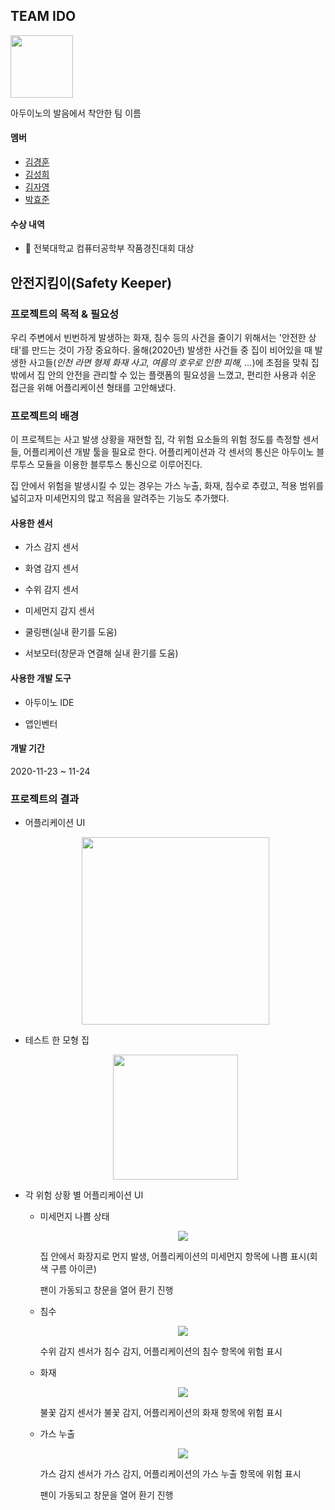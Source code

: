 ## TEAM IDO


  <img src="https://user-images.githubusercontent.com/50495214/105191630-a78b6400-5b7a-11eb-9d74-ed95e774e8e7.png" width="100">

아두이노의 발음에서 착안한 팀 이름


#### 멤버

- [김경훈](https://github.com/khoon-git)
- [김성희](https://github.com/xxunghee)
- [김자영](https://github.com/jayom99)
- [박효준](https://github.com/phj1450)


#### 수상 내역
- 🥇 전북대학교 컴퓨터공학부 작품경진대회 대상



## 안전지킴이(Safety Keeper)

### 프로젝트의 목적 & 필요성

  우리 주변에서 빈번하게 발생하는 화재, 침수 등의 사건을 줄이기 위해서는 '안전한 상태'를 만드는 것이 가장 중요하다. 올해(2020년) 발생한 사건들 중 집이 비어있을 때 발생한 사고들(*인천 라면 형제 화재 사고, 여름의 호우로 인한 피해, ...*)에 초점을 맞춰 집 밖에서 집 안의 안전을 관리할 수 있는 플랫폼의 필요성을 느꼈고, 편리한 사용과 쉬운 접근을 위해 어플리케이션 형태를 고안해냈다.



### 프로젝트의 배경

  이 프로젝트는 사고 발생 상황을 재현할 집, 각 위험 요소들의 위험 정도를 측정할 센서들, 어플리케이션 개발 툴을 필요로 한다. 어플리케이션과 각 센서의 통신은 아두이노 블루투스 모듈을 이용한 블루투스 통신으로 이루어진다.

 집 안에서 위험을 발생시킬 수 있는 경우는 가스 누출, 화재, 침수로 추렸고, 적용 범위를 넓히고자 미세먼지의 많고 적음을 알려주는 기능도 추가했다.
 

#### 사용한 센서 

- 가스 감지 센서

- 화염 감지 센서

- 수위 감지 센서

- 미세먼지 감지 센서

- 쿨링팬(실내 환기를 도움)

- 서보모터(창문과 연결해 실내 환기를 도움)

  

#### 사용한 개발 도구

- 아두이노 IDE

- 앱인벤터


#### 개발 기간
2020-11-23 ~ 11-24



### 프로젝트의 결과

- 어플리케이션 UI

  <center>
    <img src="https://user-images.githubusercontent.com/50495214/105189180-09969a00-5b78-11eb-9a15-e5e669910806.png" width="300">
  </center>



- 테스트 한 모형 집

  <center>
    <img src="https://user-images.githubusercontent.com/50495214/105189216-13200200-5b78-11eb-9b69-11e3579b9cf6.png" height="200">
  </center>

  

- 각 위험 상황 별 어플리케이션 UI

  - 미세먼지 나쁨 상태 

    <center>
      <img src="https://user-images.githubusercontent.com/50495214/105190023-ef10f080-5b78-11eb-9548-004470e7b2bb.png">
    </center>

    집 안에서 화장지로 먼지 발생, 어플리케이션의 미세먼지 항목에 나쁨 표시(회색 구름 아이콘)

    팬이 가동되고 창문을 열어 환기 진행

    

  - 침수

    <center>
      <img src="https://user-images.githubusercontent.com/50495214/105189286-27fc9580-5b78-11eb-9c2b-8ffab7b2acc9.png">
    </center>

    수위 감지 센서가 침수 감지, 어플리케이션의 침수 항목에 위험 표시

    

  - 화재

    <center>
      <img src="https://user-images.githubusercontent.com/50495214/105189299-2cc14980-5b78-11eb-96f2-c27b5f2db1d0.png">
    </center>

    불꽃 감지 센서가 불꽃 감지, 어플리케이션의 화재 항목에 위험 표시

    

  - 가스 누출

    <center>
      <img src="https://user-images.githubusercontent.com/50495214/105189305-2df27680-5b78-11eb-9e55-3c66a1211633.png">
    </center>

    가스 감지 센서가 가스 감지, 어플리케이션의 가스 누출 항목에 위험 표시

    팬이 가동되고 창문을 열어 환기 진행
